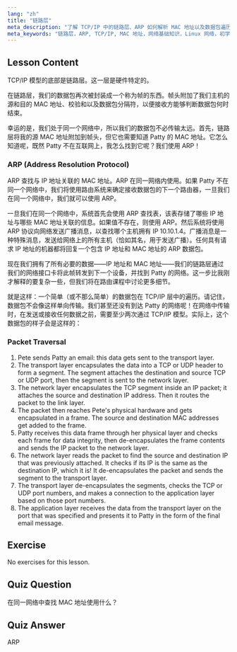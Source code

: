 ```yaml
---
lang: "zh"
title: "链路层"
meta_description: "了解 TCP/IP 中的链路层、ARP 如何解析 MAC 地址以及数据包遍历。通过此 Linux 网络教程了解网络基础知识。"
meta_keywords: "链路层，ARP, TCP/IP, MAC 地址，网络基础知识，Linux 网络，初学者，教程"
---
```


## Lesson Content

TCP/IP 模型的底部是链路层。这一层是硬件特定的。

在链路层，我们的数据包再次被封装成一个称为帧的东西。帧头附加了我们主机的源和目的 MAC 地址、校验和以及数据包分隔符，以便接收方能够判断数据包何时结束。

幸运的是，我们处于同一个网络中，所以我们的数据包不必传输太远。首先，链路层将我的源 MAC 地址附加到帧头，但它也需要知道 Patty 的 MAC 地址。它怎么知道呢，既然 Patty 不在互联网上，我怎么找到它呢？我们使用 ARP！

### ARP (Address Resolution Protocol)

ARP 查找与 IP 地址关联的 MAC 地址。ARP 在同一网络内使用。如果 Patty 不在同一个网络中，我们将使用路由系统来确定接收数据包的下一个路由器，一旦我们在同一个网络中，我们就可以使用 ARP。

一旦我们在同一个网络中，系统首先会使用 ARP 查找表，该表存储了哪些 IP 地址与哪些 MAC 地址关联的信息。如果值不存在，则使用 ARP。然后系统将使用 ARP 协议向网络发送广播消息，以查找哪个主机拥有 IP 10.10.1.4。广播消息是一种特殊消息，发送给网络上的所有主机（恰如其名，用于发送广播）。任何具有请求 IP 地址的机器都将回复一个包含 IP 地址和 MAC 地址的 ARP 数据包。

现在我们拥有了所有必要的数据——IP 地址和 MAC 地址——我们的链路层通过我们的网络接口卡将此帧转发到下一个设备，并找到 Patty 的网络。这一步比我刚才解释的要复杂一些，但我们将在路由课程中讨论更多细节。

就是这样：一个简单（或不那么简单）的数据包在 TCP/IP 层中的遍历。请记住，数据包不会像这样单向传输。我们甚至还没有到达 Patty 的网络呢！在网络中传输时，在发送或接收任何数据之前，需要至少两次通过 TCP/IP 模型。实际上，这个数据包的样子会是这样的：

### Packet Traversal

1. Pete sends Patty an email: this data gets sent to the transport layer.
2. The transport layer encapsulates the data into a TCP or UDP header to form a segment. The segment attaches the destination and source TCP or UDP port, then the segment is sent to the network layer.
3. The network layer encapsulates the TCP segment inside an IP packet; it attaches the source and destination IP address. Then it routes the packet to the link layer.
4. The packet then reaches Pete's physical hardware and gets encapsulated in a frame. The source and destination MAC addresses get added to the frame.
5. Patty receives this data frame through her physical layer and checks each frame for data integrity, then de-encapsulates the frame contents and sends the IP packet to the network layer.
6. The network layer reads the packet to find the source and destination IP that was previously attached. It checks if its IP is the same as the destination IP, which it is! It de-encapsulates the packet and sends the segment to the transport layer.
7. The transport layer de-encapsulates the segments, checks the TCP or UDP port numbers, and makes a connection to the application layer based on those port numbers.
8. The application layer receives the data from the transport layer on the port that was specified and presents it to Patty in the form of the final email message.

## Exercise

No exercises for this lesson.

## Quiz Question

在同一网络中查找 MAC 地址使用什么？

## Quiz Answer

ARP
